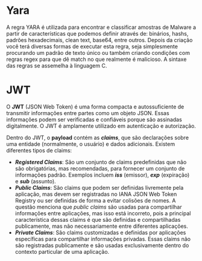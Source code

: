 
# Yara
A regra YARA é utilizada para encontrar e classificar amostras de Malware a partir de características que podemos definir através de: binários, hashs, padrões hexadecimais, clean text, base64, entre outros. Depois da criação você terá diversas formas de executar esta regra, seja simplesmente procurando um padrão de texto único ou também criando condições com regras regex para que dê match no que realmente é malicioso. A sintaxe das regras se assemelha à linguagem C.


# JWT
O **JWT** (JSON Web Token) é uma forma compacta e autossuficiente de transmitir informações entre partes como um objeto JSON. Essas informações podem ser verificadas e confiáveis porque são assinadas digitalmente. O JWT é amplamente utilizado em autenticação e autorização.

Dentro do JWT, o **payload** contém as **_claims_**, que são declarações sobre uma entidade (normalmente, o usuário) e dados adicionais. Existem diferentes tipos de claims:
- **_Registered Claims_**: São um conjunto de claims predefinidas que não são obrigatórias, mas recomendadas, para fornecer um conjunto de informações padrão. Exemplos incluem _**iss**_ (emissor), _**exp**_ (expiração) e _**sub**_ (assunto).
- **_Public Claims_**: São claims que podem ser definidas livremente pela aplicação, mas devem ser registradas no IANA JSON Web Token Registry ou ser definidas de forma a evitar colisões de nomes. A questão menciona que _public claims_ são usadas para compartilhar informações entre aplicações, mas isso está incorreto, pois a principal característica dessas claims é que são definidas e compartilhadas publicamente, mas não necessariamente entre diferentes aplicações.
- **_Private Claims_**: São claims customizadas e definidas por aplicações específicas para compartilhar informações privadas. Essas claims não são registradas publicamente e são usadas exclusivamente dentro do contexto particular de uma aplicação.